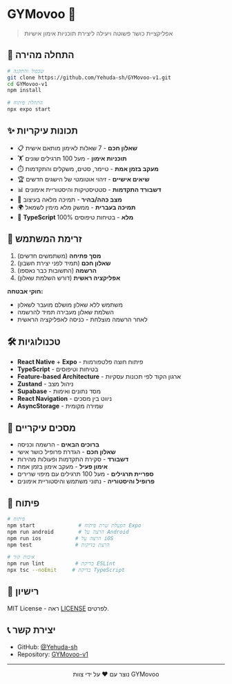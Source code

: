# GYMovoo 💪

> אפליקציית כושר פשוטה ויעילה ליצירת תוכניות אימון אישיות

## 🚀 התחלה מהירה

```bash
# שכפול והתקנה
git clone https://github.com/Yehuda-sh/GYMovoo-v1.git
cd GYMovoo-v1
npm install

# התחלת פיתוח
npx expo start
```

## ✨ תכונות עיקריות

- 📋 **שאלון חכם** - 7 שאלות לאימון מותאם אישית
- 🏋️ **תוכניות אימון** - מעל 100 תרגילים שונים
- ⏱️ **מעקב בזמן אמת** - טיימר, סטים, משקלים והתקדמות
- 🏆 **שיאים אישיים** - זיהוי אוטומטי של הישגים חדשים
- 📊 **דשבורד התקדמות** - סטטיסטיקות והיסטוריית אימונים
- 🌙 **מצב כהה/בהיר** - תמיכה מלאה בעיצוב
- 🌍 **תמיכה בעברית** - ממשק מלא מימין לשמאל
- 🔧 **TypeScript מלא** - בטיחות טיפוסים 100%

## 🧭 זרימת המשתמש

1. **מסך פתיחה** (משתמשים חדשים)
2. **שאלון חכם** (תמיד לפני יצירת חשבון)
3. **הרשמה** (התשובות כבר נאספו)
4. **אפליקציה ראשית** (דורש השלמת שאלון)

**חוקי אבטחה:**

- משתמש ללא שאלון מושלם מועבר לשאלון
- השלמת שאלון מעבירה תמיד להרשמה
- לאחר הרשמה מוצלחת - כניסה לאפליקציה הראשית

## 🛠️ טכנולוגיות

- **React Native** + **Expo** - פיתוח חוצה פלטפורמות
- **TypeScript** - בטיחות וטיפוסים
- **Feature-based Architecture** - ארגון הקוד לפי תכונות עסקיות
- **Zustand** - ניהול מצב
- **Supabase** - מסד נתונים ואימות
- **React Navigation** - ניווט בין מסכים
- **AsyncStorage** - שמירה מקומית

## 📱 מסכים עיקריים

- **ברוכים הבאים** - הרשמה וכניסה
- **שאלון חכם** - הגדרת פרופיל כושר אישי
- **דשבורד** - סקירת התקדמות ופעולות מהירות
- **אימון פעיל** - מעקב אימון בזמן אמת
- **ספריית תרגילים** - מעל 100 תרגילים עם מיפוי שרירים
- **פרופיל והיסטוריה** - נתוני משתמש והיסטוריית אימונים

## 🔧 פיתוח

```bash
# פיתוח
npm start              # הפעלת שרת פיתוח Expo
npm run android        # הרצה על Android
npm run ios           # הרצה על iOS
npm test              # הרצת בדיקות

# איכות קוד
npm run lint          # בדיקת ESLint
npx tsc --noEmit     # בדיקת TypeScript
```

## 📄 רישיון

MIT License - ראה [LICENSE](LICENSE) לפרטים.

## 📞 יצירת קשר

- GitHub: [@Yehuda-sh](https://github.com/Yehuda-sh)
- Repository: [GYMovoo-v1](https://github.com/Yehuda-sh/GYMovoo-v1)

---

<p align="center">נוצר עם ❤️ על ידי צוות GYMovoo</p>
